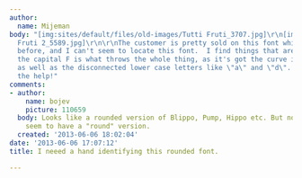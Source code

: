 ```yaml
---
author:
  name: Mijeman
body: "[img:sites/default/files/old-images/Tutti Fruti_3707.jpg]\r\n[img:sites/default/files/old-images/Tutti
  Fruti 2_5589.jpg]\r\n\r\nThe customer is pretty sold on this font which he used
  before, and I can't seem to locate this font.  I find things that are close, but
  the capital F is what throws the whole thing, as it's got the curve in the top portion,
  as well as the disconnected lower case letters like \"a\" and \"d\".  Thanks for
  the help!"
comments:
- author:
    name: bojev
    picture: 110659
  body: Looks like a rounded version of Blippo, Pump, Hippo etc. But none of those
    seem to have a "round" version.
  created: '2013-06-06 18:02:04'
date: '2013-06-06 17:07:12'
title: I neeed a hand identifying this rounded font.

---
```

